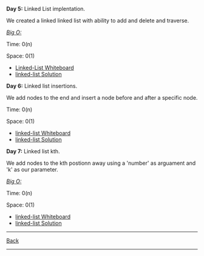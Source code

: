 **Day 5:** Linked List implentation.

We created a linked linked list with ability to add and delete and traverse.

<u>*Big O:*</u>

Time: 0(n)

Space: 0(1)

- [Linked-List Whiteboard](../../assets/Linked-lists.png)
- [linked-list Solution](linked-list.js)

**Day 6:** Linked list insertions.

We add nodes to the end and insert a node before and after a specific node.

Time: 0(n)

Space: 0(1)

- [linked-list Whiteboard](../../assets/Linked-lists.png)
- [linked-list Solution](linked-list.js)

**Day 7:** Linked list kth.

We add nodes to the kth postionn away using a 'number' as arguament and 'k' as our parameter.

<u>*Big O:*</u>

Time: 0(n)

Space: 0(1)

- [linked-list Whiteboard](../../assets/linked-list-kth.png)
- [linked-list Solution](linked-list.js)

---
[Back](../../README.md)

---
